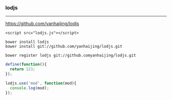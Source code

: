### lodjs
---
https://github.com/yanhaijing/lodjs

```
<script src="lodjs.js"></script>
```

```
bower install lodjs
bower install git://github.com/yanhaijing/lodjs.git

bower register lodjs git://github.comyanhaijing/lodjs.git
```

```js
define(function(){
  return 123;
});

lodjs.use('mod', function(mod){
  console.log(mod);
});

```


